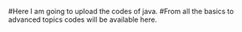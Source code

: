 #Here I am going to upload the codes of java.
#From all the basics to advanced topics codes will be available here.
